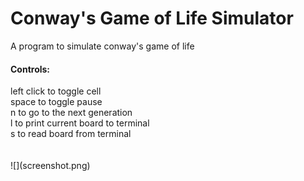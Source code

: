 <h1>Conway's Game of Life Simulator</h1>
A program to simulate conway's game of life
<h4>Controls:</h4>
left click to toggle cell<br>
space to toggle pause<br>
n to go to the next generation<br>
l to print current board to terminal<br>
s to read board from terminal<br>
<br>
<br>
![](screenshot.png)
